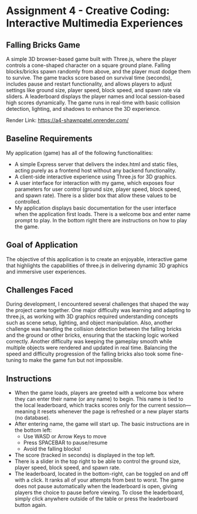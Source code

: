 Assignment 4 - Creative Coding: Interactive Multimedia Experiences
===
## Falling Bricks Game
A simple 3D browser-based game built with Three.js, where the player controls a cone-shaped character on a square ground plane. Falling blocks/bricks spawn randomly from above, and the player must dodge them to survive. The game tracks score based on survival time (seconds), includes pause and restart functionality, and allows players to adjust settings like ground size, player speed, block speed, and spawn rate via sliders. A leaderboard displays the player names and local session-based high scores dynamically. The game runs in real-time with basic collision detection, lighting, and shadows to enhance the 3D experience.

Render Link: https://a4-shawnpatel.onrender.com/

Baseline Requirements
---

My application (game) has all of the following functionalities:
- A simple Express server that delivers the index.html and static files, acting purely as a frontend host without any backend functionality.
- A client-side interactive experience using Three.js for 3D graphics.
- A user interface for interaction with my game, which exposes four parameters for user control (ground size, player speed, block speed, and spawn rate). There is a slider box that allow these values to be controlled.
- My application displays basic documentation for the user interface when the application first loads. There is a welcome box and enter name prompt to play. In the bottom right there are instructions on how to play the game.


Goal of Application
---
The objective of this application is to create an enjoyable, interactive game that highlights the capabilities of three.js in delivering dynamic 3D graphics and immersive user experiences.

Challenges Faced
---
During development, I encountered several challenges that shaped the way the project came together. One major difficulty was learning and adapting to three.js, as working with 3D graphics required understanding concepts such as scene setup, lighting, and object manipulation. Also, another challenge was handling the collision detection between the falling bricks and the ground or other bricks, ensuring that the stacking logic worked correctly. Another difficulty was keeping the gameplay smooth while multiple objects were rendered and updated in real time. Balancing the speed and difficulty progression of the falling bricks also took some fine-tuning to make the game fun but not impossible.


Instructions
---
- When the game loads, players are greeted with a welcome box where they can enter their name (or any name) to begin. This name is tied to the local leaderboard, which tracks scores only for the current session—meaning it resets whenever the page is refreshed or a new player starts (no database).
- After entering name, the game will start up. The basic instructions are in the bottom left:
    - Use WASD or Arrow Keys to move
    - Press SPACEBAR to pause/resume
    - Avoid the falling blocks!
- The score (tracked in seconds) is displayed in the top left.
- There is a slider in the top right to be able to control the ground size, player speed, block speed, and spawn rate.
- The leaderboard, located in the bottom-right, can be toggled on and off with a click. It ranks all of your attempts from best to worst. The game does not pause automatically when the leaderboard is open, giving players the choice to pause before viewing. To close the leaderboard, simply click anywhere outside of the table or press the leaderboard button again.
